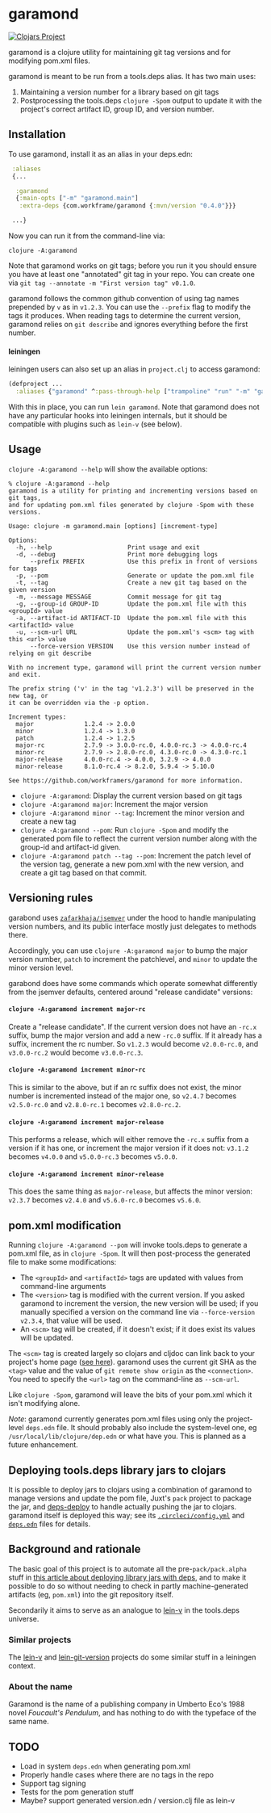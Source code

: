 # garamond

[![Clojars Project](https://img.shields.io/clojars/v/com.workframe/garamond.svg)](https://clojars.org/com.workframe/garamond)

garamond is a clojure utility for maintaining git tag versions and for
modifying pom.xml files.

garamond is meant to be run from a tools.deps alias. It has two main uses:

1. Maintaining a version number for a library based on git tags
2. Postprocessing the tools.deps `clojure -Spom` output to update it
   with the project's correct artifact ID, group ID, and version number.

## Installation

To use garamond, install it as an alias in your deps.edn:

```clojure
 :aliases
 {...

  :garamond
  {:main-opts ["-m" "garamond.main"]
   :extra-deps {com.workframe/garamond {:mvn/version "0.4.0"}}}

 ...}
```

Now you can run it from the command-line via:

`clojure -A:garamond`

Note that garamond works on git tags; before you run it you should ensure
you have at least one "annotated" git tag in your repo. You can create one
via `git tag --annotate -m "First version tag" v0.1.0`.

garamond follows the common github convention of using tag names
prepended by `v` as in `v1.2.3`. You can use the `--prefix` flag to
modify the tags it produces. When reading tags to determine the current
version, garamond relies on `git describe` and ignores everything before
the first number.

#### leiningen

leiningen users can also set up an alias in `project.clj` to access garamond:

```clojure
(defproject ...
  :aliases {"garamond" ^:pass-through-help ["trampoline" "run" "-m" "garamond.main"]})
```

With this in place, you can run `lein garamond`. Note that garamond does not
have any particular hooks into leiningen internals, but it should be compatible
with plugins such as `lein-v` (see below).

## Usage

`clojure -A:garamond --help` will show the available options:

```
% clojure -A:garamond --help
garamond is a utility for printing and incrementing versions based on git tags,
and for updating pom.xml files generated by clojure -Spom with these versions.

Usage: clojure -m garamond.main [options] [increment-type]

Options:
  -h, --help                     Print usage and exit
  -d, --debug                    Print more debugging logs
      --prefix PREFIX            Use this prefix in front of versions for tags
  -p, --pom                      Generate or update the pom.xml file
  -t, --tag                      Create a new git tag based on the given version
  -m, --message MESSAGE          Commit message for git tag
  -g, --group-id GROUP-ID        Update the pom.xml file with this <groupId> value
  -a, --artifact-id ARTIFACT-ID  Update the pom.xml file with this <artifactId> value
  -u, --scm-url URL              Update the pom.xml's <scm> tag with this <url> value
      --force-version VERSION    Use this version number instead of relying on git describe

With no increment type, garamond will print the current version number and exit.

The prefix string ('v' in the tag 'v1.2.3') will be preserved in the new tag, or
it can be overridden via the -p option.

Increment types:
  major              1.2.4 -> 2.0.0
  minor              1.2.4 -> 1.3.0
  patch              1.2.4 -> 1.2.5
  major-rc           2.7.9 -> 3.0.0-rc.0, 4.0.0-rc.3 -> 4.0.0-rc.4
  minor-rc           2.7.9 -> 2.8.0-rc.0, 4.3.0-rc.0 -> 4.3.0-rc.1
  major-release      4.0.0-rc.4 -> 4.0.0, 3.2.9 -> 4.0.0
  minor-release      8.1.0-rc.4 -> 8.2.0, 5.9.4 -> 5.10.0

See https://github.com/workframers/garamond for more information.
```

* `clojure -A:garamond`: Display the current version based on git tags
* `clojure -A:garamond major`: Increment the major version
* `clojure -A:garamond minor --tag`: Increment the minor version and create a new tag
* `clojure -A:garamond --pom`: Run `clojure -Spom` and modify the generated pom file
  to reflect the current version number along with the group-id and artifact-id given.
* `clojure -A:garamond patch --tag --pom`: Increment the patch level of the
  version tag, generate a new pom.xml with the new version, and create a git tag
  based on that commit.

## Versioning rules

garabond uses [`zafarkhaja/jsemver`](https://github.com/zafarkhaja/jsemver)
under the hood to handle manipulating version numbers, and its public
interface mostly just delegates to methods there.

Accordingly, you can use `clojure -A:garamond major` to bump the major
version number, `patch` to increment the patchlevel, and `minor` to
update the minor version level.

garabond does have some commands which operate somewhat differently from
the jsemver defaults, centered around "release candidate" versions:

#### `clojure -A:garamond increment major-rc`

Create a "release candidate". If the current version does not have an
`-rc.x` suffix, bump the major version and add a new `-rc.0` suffix.
If it already has a suffix, increment the rc number. So `v1.2.3` would
become `v2.0.0-rc.0`, and `v3.0.0-rc.2` would become `v3.0.0-rc.3`.

#### `clojure -A:garamond increment minor-rc`

This is similar to the above, but if an rc suffix does not exist, the
minor number is incremented instead of the major one, so `v2.4.7`
becomes `v2.5.0-rc.0` and `v2.8.0-rc.1` becomes  `v2.8.0-rc.2`.

#### `clojure -A:garamond increment major-release`

This performs a release, which will either remove the `-rc.x` suffix
from a version if it has one, or increment the major version if it does
not: `v3.1.2` becomes `v4.0.0` and `v5.0.0-rc.3` becomes `v5.0.0`.

#### `clojure -A:garamond increment minor-release`

This does the same thing as `major-release`, but affects the minor version:
`v2.3.7` becomes `v2.4.0` and `v5.6.0-rc.0` becomes `v5.6.0`.

## pom.xml modification

Running `clojure -A:garamond --pom` will invoke tools.deps to generate a
pom.xml file, as in `clojure -Spom`. It will then post-process the generated
file to make some modifications:

- The `<groupId>` and `<artifactId>` tags are updated with values from
  command-line arguments
- The `<version>` tag is modified with the current version. If you asked
  garamond to increment the version, the new version will be used; if you
  manually specified a version on the command line via `--force-version v2.3.4`,
  that value will be used.
- An `<scm>` tag will be created, if it doesn't exist; if it does exist
  its values will be updated.

The `<scm>` tag is created largely so clojars and cljdoc can link back to
your project's home page
([see here](https://github.com/cljdoc/cljdoc/blob/master/doc/userguide/faq.md#how-do-i-set-scm-info-for-my-project)).
garamond uses the current git SHA as the `<tag>` value and the value of
`git remote show origin` as the `<connection>`. You need to specify the
`<url>` tag on the command-line as `--scm-url`.

Like `clojure -Spom`, garamond will leave the bits of your pom.xml which
it isn't modifying alone.

_Note_: garamond currently generates pom.xml files using only the project-level
`deps.edn` file. It should probably also include the system-level one, eg
`/usr/local/lib/clojure/dep.edn` or what have you. This is planned as a
future enhancement.

## Deploying tools.deps library jars to clojars

It is possible to deploy jars to clojars using a combination of garamond
to manage versions and update the pom file, Juxt's `pack` project to
package the jar, and [deps-deploy](https://github.com/slipset/deps-deploy)
to handle actually pushing the jar to clojars. garamond itself is deployed
this way; see its
[`.circleci/config.yml`](https://github.com/workframers/garamond/blob/8ac5566ee5495173141ebb6438593c8aba2f7def/.circleci/config.yml#L40-L62)
and [`deps.edn`](https://github.com/workframers/garamond/blob/8ac5566ee5495173141ebb6438593c8aba2f7def/deps.edn#L22-L29)
files for details.

## Background and rationale

The basic goal of this project is to automate all the pre-`pack/pack.alpha`
stuff in [this article about deploying library jars with
deps](https://juxt.pro/blog/posts/pack-maven.html), and to make it possible
to do so without needing to check in partly machine-generated artifacts
(eg, `pom.xml`) into the git repository itself.

Secondarily it aims to serve as an analogue to
[lein-v](https://github.com/roomkey/lein-v) in the tools.deps universe.

### Similar projects

The [lein-v](https://github.com/roomkey/lein-v) and
[lein-git-version](https://github.com/arrdem/lein-git-version) projects
do some similar stuff in a leiningen context.

### About the name

Garamond is the name of a publishing company in Umberto Eco's 1988 novel
_Foucault's Pendulum_, and has nothing to do with the typeface of the same name.

## TODO

- Load in system `deps.edn` when generating pom.xml
- Properly handle cases where there are no tags in the repo
- Support tag signing
- Tests for the pom generation stuff
- Maybe? support generated version.edn / version.clj file as lein-v
